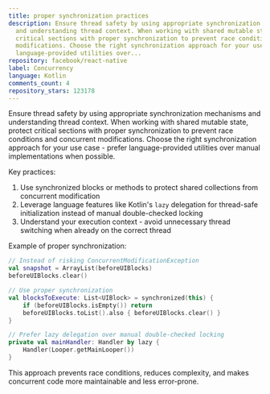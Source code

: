 ```yaml
---
title: proper synchronization practices
description: Ensure thread safety by using appropriate synchronization mechanisms
  and understanding thread context. When working with shared mutable state, protect
  critical sections with proper synchronization to prevent race conditions and concurrent
  modifications. Choose the right synchronization approach for your use case - prefer
  language-provided utilities over...
repository: facebook/react-native
label: Concurrency
language: Kotlin
comments_count: 4
repository_stars: 123178
---
```


Ensure thread safety by using appropriate synchronization mechanisms and understanding thread context. When working with shared mutable state, protect critical sections with proper synchronization to prevent race conditions and concurrent modifications. Choose the right synchronization approach for your use case - prefer language-provided utilities over manual implementations when possible.

Key practices:
1. Use synchronized blocks or methods to protect shared collections from concurrent modification
2. Leverage language features like Kotlin's `lazy` delegation for thread-safe initialization instead of manual double-checked locking
3. Understand your execution context - avoid unnecessary thread switching when already on the correct thread

Example of proper synchronization:
```kotlin
// Instead of risking ConcurrentModificationException
val snapshot = ArrayList(beforeUIBlocks)
beforeUIBlocks.clear()

// Use proper synchronization
val blocksToExecute: List<UIBlock> = synchronized(this) {
    if (beforeUIBlocks.isEmpty()) return
    beforeUIBlocks.toList().also { beforeUIBlocks.clear() }
}

// Prefer lazy delegation over manual double-checked locking
private val mainHandler: Handler by lazy {
    Handler(Looper.getMainLooper())
}
```

This approach prevents race conditions, reduces complexity, and makes concurrent code more maintainable and less error-prone.